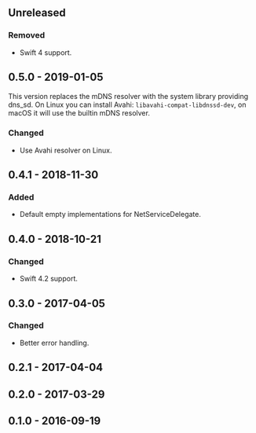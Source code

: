 ## Unreleased
### Removed
- Swift 4 support.

## 0.5.0 - 2019-01-05
This version replaces the mDNS resolver with the system library providing dns_sd. On Linux you can install Avahi: `libavahi-compat-libdnssd-dev`, on macOS it will use the builtin mDNS resolver.

### Changed
- Use Avahi resolver on Linux.

## 0.4.1 - 2018-11-30
### Added
- Default empty implementations for NetServiceDelegate.

## 0.4.0 - 2018-10-21
### Changed
- Swift 4.2 support.

## 0.3.0 - 2017-04-05
### Changed
- Better error handling.

## 0.2.1 - 2017-04-04

## 0.2.0 - 2017-03-29

## 0.1.0 - 2016-09-19
